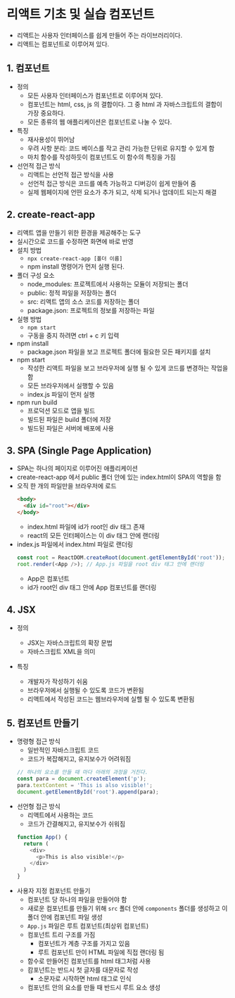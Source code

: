 # 리액트 기초 및 실습 컴포넌트
- 리액트는 사용자 인터페이스를 쉽게 만들어 주는 라이브러리이다.
- 리액트는 컴포넌트로 이루어져 있다.
## 1. 컴포넌트
- 정의
  - 모든 사용자 인터페이스가 컴포넌트로 이루어져 있다.
  - 컴포넌트는 html, css, js 의 결합이다. 그 중 html 과 자바스크립트의 결합이 가장 중요하다.
  - 모든 종류의 웹 애플리케이션은 컴포넌트로 나눌 수 있다.
- 특징
  - 재사용성이 뛰어남
  - 우려 사항 분리: 코드 베이스를 작고 관리 가능한 단위로 유지할 수 있게 함
  - 마치 함수를 작성하듯이 컴포넌트도 이 함수의 특징을 가짐
- 선언적 접근 방식
  - 리액트는 선언적 접근 방식을 사용
  - 선언적 접근 방식은 코드를 예측 가능하고 디버깅이 쉽게 만들어 줌
  - 실제 웹페이지에 언떤 요소가 추가 되고, 삭제 되거나 업데이트 되는지 해결

## 2. create-react-app
- 리액트 앱을 만들기 위한 환경을 제공해주는 도구
- 실시간으로 코드를 수정하면 화면에 바로 반영
- 설치 방법
  - `npx create-react-app [폴더 이름]`
  - npm install 명령어가 먼저 실행 된다.
- 폴더 구성 요소
  - node_modules: 프로젝트에서 사용하는 모듈이 저장되는 폴더
  - public: 정적 파일을 저장하는 폴더
  - src: 리액트 앱의 소스 코드를 저장하는 폴더
  - package.json: 프로젝트의 정보를 저장하는 파일
- 실행 방법
  - `npm start`
  - 구동을 중지 하려면 ctrl + c 키 입력
- npm install
  - package.json 파일을 보고 프로젝트 폴더에 필요한 모든 패키지를 설치
- npm start
  - 작성한 리액트 파일을 보고 브라우저에 실행 될 수 있게 코드를 변경하는 작업을 함
  - 모든 브라우저에서 실행할 수 있음
  - index.js 파일이 먼저 실행
- npm run build
  - 프로덕션 모드로 앱을 빌드
  - 빌드된 파일은 build 폴더에 저장
  - 빌드된 파일은 서버에 배포에 사용

## 3. SPA (Single Page Application)
- SPA는 하나의 페이지로 이루어진 애플리케이션
- create-react-app 에서 public 폴더 안에 있는 index.html이 SPA의 역할을 함
- 오직 한 개의 파일만을 브라우저에 로드
  ```html
  <body>
    <div id="root"></div>
  </body>
  ```
  - index.html 파일에 id가 root인 div 태그 존재
  - react의 모든 인터페이스는 이 div 태그 안에 랜더링
- index.js 파일에서 index.html 파일로 랜더링
  ```javascript
  const root = ReactDOM.createRoot(document.getElementById('root'));
  root.render(<App />); // App.js 파일을 root div 태그 안에 랜더링
  ```
  - App은 컴포넌트
  - id가 root인 div 태그 안에 App 컴포넌트를 랜더링

## 4. JSX
- 정의
  - JSX는 자바스크립트의 확장 문법
  - 자바스크립트 XML을 의미

- 특징
  - 개발자가 작성하기 쉬움
  - 브라우저에서 실행될 수 있도록 코드가 변환됨
  - 리액트에서 작성된 코드는 웹브라우저에 실핼 될 수 있도록 변환됨

## 5. 컴포넌트 만들기
- 명령형 접근 방식
  - 일반적인 자바스크립트 코드
  - 코드가 복잡해지고, 유지보수가 어려워짐
  ```javascript
  // 하나의 요소를 만들 때 마다 아래의 과정을 거친다.
  const para = document.createElement('p');
  para.textContent = 'This is also visible!';
  document.getElementById('root').append(para);
  ```
- 선언형 접근 방식
  - 리액트에서 사용하는 코드
  - 코드가 간결해지고, 유지보수가 쉬워짐
  ```javascript
  function App() {
    return (
      <div>
        <p>This is also visible!</p>
      </div>
    )
  }
  ```
- 사용자 지정 컴포넌트 만들기
  - 컴포넌트 당 하나의 파일을 만들어야 함
  - 새로운 컴포넌트를 만들기 위해 `src` 폴더 안에 `components` 폴더를 생성하고 이 폴더 안에 컴포넌트 파일 생성
  - `App.js` 파일은 루트 컴포넌트(최상위 컴포넌트)
  - 컴포넌트 트리 구조를 가짐
    - 컴포넌트가 계층 구조를 가지고 있음
    - 루트 컴포넌트 만이 HTML 파일에 직접 랜더링 됨
  - 함수로 만들어진 컴포넌트를 html 태그처럼 사용
  - 캄포넌트는 반드시 첫 글자를 대문자로 작성
    - 소문자로 시작하면 html 태그로 인식
  - 컴포넌트 안의 요소를 만들 때 반드시 루트 요소 생성
